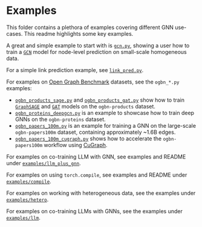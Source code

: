 # Examples

This folder contains a plethora of examples covering different GNN use-cases.
This readme highlights some key examples.

A great and simple example to start with is [`gcn.py`](./gcn.py), showing a user how to train a [`GCN`](https://pytorch-geometric.readthedocs.io/en/latest/generated/torch_geometric.nn.models.GCN.html) model for node-level prediction on small-scale homogeneous data.

For a simple link prediction example, see [`link_pred.py`](./link_pred.py).

For examples on [Open Graph Benchmark](https://ogb.stanford.edu/) datasets, see the `ogbn_*.py` examples:

- [`ogbn_products_sage.py`](./ogbn_products_sage.py) and [`ogbn_products_gat.py`](./ogbn_products_gat.py) show how to train [`GraphSAGE`](https://pytorch-geometric.readthedocs.io/en/latest/generated/torch_geometric.nn.models.GraphSAGE.html) and [`GAT`](https://pytorch-geometric.readthedocs.io/en/latest/generated/torch_geometric.nn.models.GAT.html) models on the `ogbn-products` dataset.
- [`ogbn_proteins_deepgcn.py`](./ogbn_proteins_deepgcn.py) is an example to showcase how to train deep GNNs on the `ogbn-proteins` dataset.
- [`ogbn_papers_100m.py`](./ogbn_papers_100m.py) is an example for training a GNN on the large-scale `ogbn-papers100m` dataset, containing approximately ~1.6B edges.
- [`ogbn_papers_100m_cugraph.py`](./ogbn_papers_100m_cugraph.py) shows how to accelerate the `ogbn-papers100m` workflow using [CuGraph](https://github.com/rapidsai/cugraph).

For examples on co-training LLM with GNN, see examples and README under [`examples/llm_plus_gnn`](./llm_plus_gnn).

For examples on using `torch.compile`, see examples and README under [`examples/compile`](./compile).

For examples on working with heterogeneous data, see the examples under [`examples/hetero`](./hetero).

For examples on co-training LLMs with GNNs, see the examples under [`examples/llm`](./llm).
